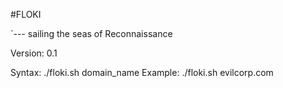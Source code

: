 
#FLOKI

 `--- sailing the seas of Reconnaissance

 Version: 0.1


Syntax: ./floki.sh domain_name
 Example: ./floki.sh evilcorp.com
